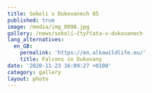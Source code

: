 ```yaml
---
title: Sokoli v Dukovanech 05
published: true
image: /media/img_0098.jpg
gallery: /news/sokolí-čtyřčata-v-dukovanech
lang_alternatives:
  en_GB:
    permalink: 'https://en.alkawildlife.eu/'
    title: Falcons in Dukovany
date: '2020-11-23 16:09:27 +0100'
category: gallery
layout: photo
---
```


